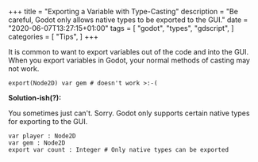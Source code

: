 +++
title = "Exporting a Variable with Type-Casting"
description = "Be careful, Godot only allows native types to be exported to the GUI."
date = "2020-06-07T13:27:15+01:00"
tags = [
  "godot",
  "types",
  "gdscript",
]
categories = [
  "Tips",
]
+++

It is common to want to export variables out of the code and into the GUI.
When you export variables in Godot, your normal methods of casting may not work.

```gdscript
export(Node2D) var gem # doesn't work >:-(
```

__Solution-ish(?):__

You sometimes just can't. Sorry.
Godot only supports certain native types for exporting to the GUI.

```gdscript
var player : Node2D
var gem : Node2D
export var count : Integer # Only native types can be exported
```
